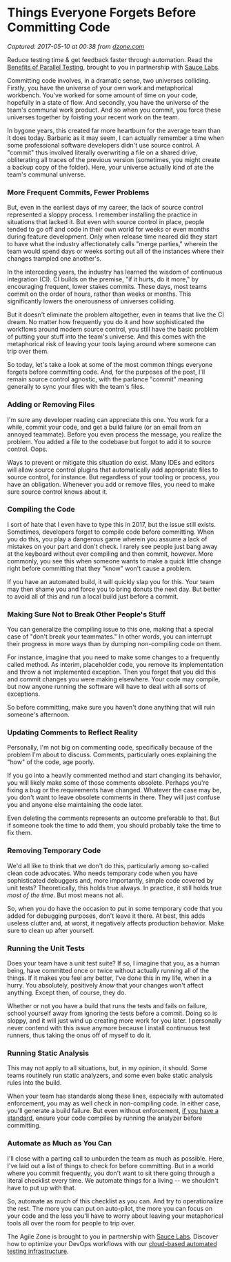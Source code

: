 # Things Everyone Forgets Before Committing Code

_Captured: 2017-05-10 at 00:38 from [dzone.com](https://dzone.com/articles/things-everyone-forgets-before-committing-code?edition=298034&utm_source=Daily%20Digest&utm_medium=email&utm_campaign=dd%202017-05-09)_

Reduce testing time & get feedback faster through automation. Read the [Benefits of Parallel Testing](https://dzone.com/go?i=124039&u=http%3A%2F%2Finfo.saucelabs.com%2Fpaper-benefits-of-parallel-testing.html%3Futm_campaign%3Dparalleltestingwp%26utm_medium%3Dtextlink%26utm_source%3Ddzone-agile), brought to you in partnership with [Sauce Labs](https://dzone.com/go?i=124039&u=http%3A%2F%2Finfo.saucelabs.com%2Fpaper-benefits-of-parallel-testing.html%3Futm_campaign%3Dparalleltestingwp%26utm_medium%3Dtextlink%26utm_source%3Ddzone-agile).

Committing code involves, in a dramatic sense, two universes colliding. Firstly, you have the universe of your own work and metaphorical workbench. You've worked for some amount of time on your code, hopefully in a state of flow. And secondly, you have the universe of the team's communal work product. And so when you commit, you force these universes together by foisting your recent work on the team.

In bygone years, this created far more heartburn for the average team than it does today. Barbaric as it may seem, I can actually remember a time when some professional software developers didn't use source control. A "commit" thus involved literally overwriting a file on a shared drive, obliterating all traces of the previous version (sometimes, you might create a backup copy of the folder). Here, your universe actually kind of ate the team's communal universe.

### More Frequent Commits, Fewer Problems

But, even in the earliest days of my career, the lack of source control represented a sloppy process. I remember installing the practice in situations that lacked it. But even with source control in place, people tended to go off and code in their own world for weeks or even months during feature development. Only when release time neared did they start to have what the industry affectionately calls "merge parties," wherein the team would spend days or weeks sorting out all of the instances where their changes trampled one another's.

In the interceding years, the industry has learned the wisdom of continuous integration (CI). CI builds on the premise, "if it hurts, do it more," by encouraging frequent, lower stakes commits. These days, most teams commit on the order of hours, rather than weeks or months. This significantly lowers the onerousness of universes colliding.

But it doesn't eliminate the problem altogether, even in teams that live the CI dream. No matter how frequently you do it and how sophisticated the workflows around modern source control, you still have the basic problem of putting your stuff into the team's universe. And this comes with the metaphorical risk of leaving your tools laying around where someone can trip over them.

So today, let's take a look at some of the most common things everyone forgets before committing code. And, for the purposes of the post, I'll remain source control agnostic, with the parlance "commit" meaning generally to sync your files with the team's files.

### Adding or Removing Files

I'm sure any developer reading can appreciate this one. You work for a while, commit your code, and get a build failure (or an email from an annoyed teammate). Before you even process the message, you realize the problem. You added a file to the codebase but forgot to add it to source control. Oops.

Ways to prevent or mitigate this situation do exist. Many IDEs and editors will allow source control plugins that automatically add appropriate files to source control, for instance. But regardless of your tooling or process, you have an obligation. Whenever you add or remove files, you need to make sure source control knows about it.

### Compiling the Code

I sort of hate that I even have to type this in 2017, but the issue still exists. Sometimes, developers forget to compile code before committing. When you do this, you play a dangerous game wherein you assume a lack of mistakes on your part and don't check. I rarely see people just bang away at the keyboard without ever compiling and then commit, however. More commonly, you see this when someone wants to make a quick little change right before committing that they "know" won't cause a problem.

If you have an automated build, it will quickly slap you for this. Your team may then shame you and force you to bring donuts the next day. But better to avoid all of this and run a local build just before a commit.

### Making Sure Not to Break Other People's Stuff

You can generalize the compiling issue to this one, making that a special case of "don't break your teammates." In other words, you can interrupt their progress in more ways than by dumping non-compiling code on them.

For instance, imagine that you need to make some changes to a frequently called method. As interim, placeholder code, you remove its implementation and throw a not implemented exception. Then you forget that you did this and commit changes you were making elsewhere. Your code may compile, but now anyone running the software will have to deal with all sorts of exceptions.

So before committing, make sure you haven't done anything that will ruin someone's afternoon.

### Updating Comments to Reflect Reality

Personally, I'm not big on commenting code, specifically because of the problem I'm about to discuss. Comments, particularly ones explaining the "how" of the code, age poorly.

If you go into a heavily commented method and start changing its behavior, you will likely make some of those comments obsolete. Perhaps you're fixing a bug or the requirements have changed. Whatever the case may be, you don't want to leave obsolete comments in there. They will just confuse you and anyone else maintaining the code later.

Even deleting the comments represents an outcome preferable to that. But if someone took the time to add them, you should probably take the time to fix them.

### Removing Temporary Code

We'd all like to think that we don't do this, particularly among so-called clean code advocates. Who needs temporary code when you have sophisticated debuggers and, more importantly, simple code covered by unit tests? Theoretically, this holds true always. In practice, it still holds true _most of the time_. But most means not all.

So, when you do have the occasion to put in some temporary code that you added for debugging purposes, don't leave it there. At best, this adds useless clutter and, at worst, it negatively affects production behavior. Make sure to clean up after yourself.

### Running the Unit Tests

Does your team have a unit test suite? If so, I imagine that you, as a human being, have committed once or twice without actually running all of the things. If it makes you feel any better, I've done this in my life, when in a hurry. You absolutely, positively _know_ that your changes won't affect anything. Except then, of course, they do.

Whether or not you have a build that runs the tests and fails on failure, school yourself away from ignoring the tests before a commit. Doing so is sloppy, and it will just wind up creating more work for you later. I personally never contend with this issue anymore because I install continuous test runners, thus taking the onus off of myself to do it.

### Running Static Analysis

This may not apply to all situations, but, in my opinion, it should. Some teams routinely run static analyzers, and some even bake static analysis rules into the build.

When your team has standards along these lines, especially with automated enforcement, you may as well check in non-compiling code. In either case, you'll generate a build failure. But even without enforcement, [if you have a standard](http://blog.ndepend.com/company-coding-standards-right-wrong/), ensure your code compiles by running the analyzer before committing.

### Automate as Much as You Can

I'll close with a parting call to unburden the team as much as possible. Here, I've laid out a list of things to check for before committing. But in a world where you commit frequently, you don't want to sit there going through a literal checklist every time. We automate things for a living -- we shouldn't have to put up with that.

So, automate as much of this checklist as you can. And try to operationalize the rest. The more you can put on auto-pilot, the more you can focus on your code and the less you'll have to worry about leaving your metaphorical tools all over the room for people to trip over.

The Agile Zone is brought to you in partnership with [Sauce Labs](https://dzone.com/go?i=121022&u=http%3A%2F%2Finfo.saucelabs.com%2FHow-to-Get-the-Most-out-of-CICD-Workflow.html%3Futm_campaign%3Ddevops%2Bwp%26utm_medium%3Dtextlink%26utm_source%3Ddzone-agile). Discover how to optimize your DevOps workflows with our [cloud-based automated testing infrastructure](https://dzone.com/go?i=121022&u=http%3A%2F%2Finfo.saucelabs.com%2FHow-to-Get-the-Most-out-of-CICD-Workflow.html%3Futm_campaign%3Ddevops%2Bwp%26utm_medium%3Dtextlink%26utm_source%3Ddzone-agile).
